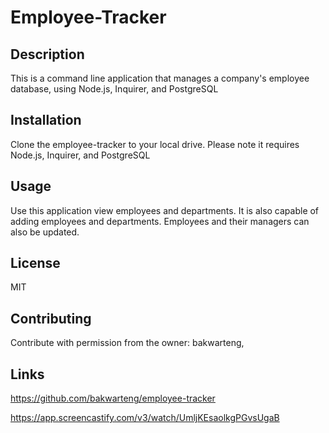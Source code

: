 # Employee-Tracker

## Description

This is a command line application that manages a company's employee database, using Node.js, Inquirer, and PostgreSQL

## Installation

Clone the employee-tracker to your local drive. Please note it requires Node.js, Inquirer, and PostgreSQL

## Usage

Use this application view employees and departments. It is also capable of adding employees and departments. Employees and their managers can also be updated.

## License

MIT

## Contributing

Contribute with permission from the owner: bakwarteng,

## Links

https://github.com/bakwarteng/employee-tracker

https://app.screencastify.com/v3/watch/UmljKEsaolkgPGvsUgaB
